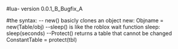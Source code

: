 #lua- version 0.0.1_B_Bugfix_A

#the syntax:
-- new() basicly clones an object
new: Objname = new(Table/obj)
--sleep() is like the roblox wait function
sleep: sleep(seconds)
--Protect() returns a table that cannot be changed
ConstantTable = protect(tbl)
